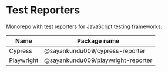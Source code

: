 # Test Reporters

Monorepo with test reporters for JavaScript testing frameworks.

| Name       | Package name                          |
|------------|---------------------------------------|
| Cypress    | @sayankundu009/cypress-reporter       |
| Playwright | @sayankundu009/playwright-reporter    |
